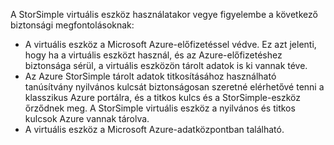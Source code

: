 <!--v-sharos 10/13/2105 virtual device security-->

A StorSimple virtuális eszköz használatakor vegye figyelembe a következő biztonsági megfontolásoknak:

* A virtuális eszköz a Microsoft Azure-előfizetéssel védve. Ez azt jelenti, hogy ha a virtuális eszközt használ, és az Azure-előfizetéshez biztonsága sérül, a virtuális eszközön tárolt adatok is ki vannak téve.
* Az Azure StorSimple tárolt adatok titkosításához használható tanúsítvány nyilvános kulcsát biztonságosan szeretné elérhetővé tenni a klasszikus Azure portálra, és a titkos kulcs és a StorSimple-eszköz őrződnek meg. A StorSimple virtuális eszköz a nyilvános és titkos kulcsok Azure vannak tárolva.
* A virtuális eszköz a Microsoft Azure-adatközpontban található.


